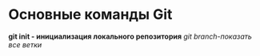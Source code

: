 # Основные команды Git
**git init - инициализация локального репозитория**
*git branch-показать все ветки*
